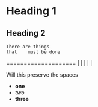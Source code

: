 # **Heading 1**
## Heading 2
    There are things   
    that    must be done  

====================
|    |    |    |    |

Will this preserve the spaces
- **one** 
- *two*
- __three__